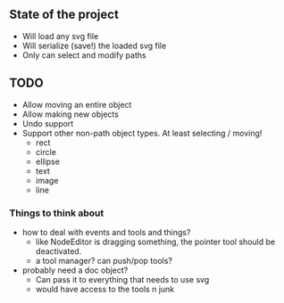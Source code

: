 ## State of the project

* Will load any svg file
* Will serialize (save!) the loaded svg file
* Only can select and modify paths

## TODO

* Allow moving an entire object
* Allow making new objects
* Undo support
* Support other non-path object types. At least selecting / moving!
  * rect
  * circle
  * ellipse
  * text
  * image
  * line

### Things to think about

* how to deal with events and tools and things?
  * like NodeEditor is dragging something, the pointer tool should be deactivated.
  * a tool manager? can push/pop tools?
* probably need a doc object?
  * Can pass it to everything that needs to use svg
  * would have access to the tools n junk
